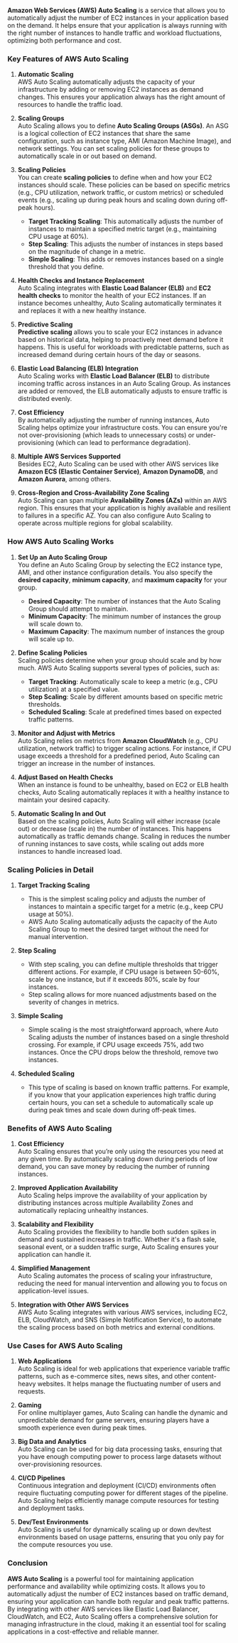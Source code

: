 **Amazon Web Services (AWS) Auto Scaling** is a service that allows you to automatically adjust the number of EC2 instances in your application based on the demand. It helps ensure that your application is always running with the right number of instances to handle traffic and workload fluctuations, optimizing both performance and cost.

### Key Features of AWS Auto Scaling

1. **Automatic Scaling**  
   AWS Auto Scaling automatically adjusts the capacity of your infrastructure by adding or removing EC2 instances as demand changes. This ensures your application always has the right amount of resources to handle the traffic load.

2. **Scaling Groups**  
   Auto Scaling allows you to define **Auto Scaling Groups (ASGs)**. An ASG is a logical collection of EC2 instances that share the same configuration, such as instance type, AMI (Amazon Machine Image), and network settings. You can set scaling policies for these groups to automatically scale in or out based on demand.

3. **Scaling Policies**  
   You can create **scaling policies** to define when and how your EC2 instances should scale. These policies can be based on specific metrics (e.g., CPU utilization, network traffic, or custom metrics) or scheduled events (e.g., scaling up during peak hours and scaling down during off-peak hours).

   - **Target Tracking Scaling**: This automatically adjusts the number of instances to maintain a specified metric target (e.g., maintaining CPU usage at 60%).
   - **Step Scaling**: This adjusts the number of instances in steps based on the magnitude of change in a metric.
   - **Simple Scaling**: This adds or removes instances based on a single threshold that you define.

4. **Health Checks and Instance Replacement**  
   Auto Scaling integrates with **Elastic Load Balancer (ELB)** and **EC2 health checks** to monitor the health of your EC2 instances. If an instance becomes unhealthy, Auto Scaling automatically terminates it and replaces it with a new healthy instance.

5. **Predictive Scaling**  
   **Predictive scaling** allows you to scale your EC2 instances in advance based on historical data, helping to proactively meet demand before it happens. This is useful for workloads with predictable patterns, such as increased demand during certain hours of the day or seasons.

6. **Elastic Load Balancing (ELB) Integration**  
   Auto Scaling works with **Elastic Load Balancer (ELB)** to distribute incoming traffic across instances in an Auto Scaling Group. As instances are added or removed, the ELB automatically adjusts to ensure traffic is distributed evenly.

7. **Cost Efficiency**  
   By automatically adjusting the number of running instances, Auto Scaling helps optimize your infrastructure costs. You can ensure you're not over-provisioning (which leads to unnecessary costs) or under-provisioning (which can lead to performance degradation).

8. **Multiple AWS Services Supported**  
   Besides EC2, Auto Scaling can be used with other AWS services like **Amazon ECS (Elastic Container Service)**, **Amazon DynamoDB**, and **Amazon Aurora**, among others.

9. **Cross-Region and Cross-Availability Zone Scaling**  
   Auto Scaling can span multiple **Availability Zones (AZs)** within an AWS region. This ensures that your application is highly available and resilient to failures in a specific AZ. You can also configure Auto Scaling to operate across multiple regions for global scalability.

### How AWS Auto Scaling Works

1. **Set Up an Auto Scaling Group**  
   You define an Auto Scaling Group by selecting the EC2 instance type, AMI, and other instance configuration details. You also specify the **desired capacity**, **minimum capacity**, and **maximum capacity** for your group.

   - **Desired Capacity**: The number of instances that the Auto Scaling Group should attempt to maintain.
   - **Minimum Capacity**: The minimum number of instances the group will scale down to.
   - **Maximum Capacity**: The maximum number of instances the group will scale up to.

2. **Define Scaling Policies**  
   Scaling policies determine when your group should scale and by how much. AWS Auto Scaling supports several types of policies, such as:
   - **Target Tracking**: Automatically scale to keep a metric (e.g., CPU utilization) at a specified value.
   - **Step Scaling**: Scale by different amounts based on specific metric thresholds.
   - **Scheduled Scaling**: Scale at predefined times based on expected traffic patterns.

3. **Monitor and Adjust with Metrics**  
   Auto Scaling relies on metrics from **Amazon CloudWatch** (e.g., CPU utilization, network traffic) to trigger scaling actions. For instance, if CPU usage exceeds a threshold for a predefined period, Auto Scaling can trigger an increase in the number of instances.

4. **Adjust Based on Health Checks**  
   When an instance is found to be unhealthy, based on EC2 or ELB health checks, Auto Scaling automatically replaces it with a healthy instance to maintain your desired capacity.

5. **Automatic Scaling In and Out**  
   Based on the scaling policies, Auto Scaling will either increase (scale out) or decrease (scale in) the number of instances. This happens automatically as traffic demands change. Scaling in reduces the number of running instances to save costs, while scaling out adds more instances to handle increased load.

### Scaling Policies in Detail

1. **Target Tracking Scaling**  
   - This is the simplest scaling policy and adjusts the number of instances to maintain a specific target for a metric (e.g., keep CPU usage at 50%).
   - AWS Auto Scaling automatically adjusts the capacity of the Auto Scaling Group to meet the desired target without the need for manual intervention.

2. **Step Scaling**  
   - With step scaling, you can define multiple thresholds that trigger different actions. For example, if CPU usage is between 50-60%, scale by one instance, but if it exceeds 80%, scale by four instances.
   - Step scaling allows for more nuanced adjustments based on the severity of changes in metrics.

3. **Simple Scaling**  
   - Simple scaling is the most straightforward approach, where Auto Scaling adjusts the number of instances based on a single threshold crossing. For example, if CPU usage exceeds 75%, add two instances. Once the CPU drops below the threshold, remove two instances.

4. **Scheduled Scaling**  
   - This type of scaling is based on known traffic patterns. For example, if you know that your application experiences high traffic during certain hours, you can set a schedule to automatically scale up during peak times and scale down during off-peak times.

### Benefits of AWS Auto Scaling

1. **Cost Efficiency**  
   Auto Scaling ensures that you’re only using the resources you need at any given time. By automatically scaling down during periods of low demand, you can save money by reducing the number of running instances.

2. **Improved Application Availability**  
   Auto Scaling helps improve the availability of your application by distributing instances across multiple Availability Zones and automatically replacing unhealthy instances.

3. **Scalability and Flexibility**  
   Auto Scaling provides the flexibility to handle both sudden spikes in demand and sustained increases in traffic. Whether it's a flash sale, seasonal event, or a sudden traffic surge, Auto Scaling ensures your application can handle it.

4. **Simplified Management**  
   Auto Scaling automates the process of scaling your infrastructure, reducing the need for manual intervention and allowing you to focus on application-level issues.

5. **Integration with Other AWS Services**  
   AWS Auto Scaling integrates with various AWS services, including EC2, ELB, CloudWatch, and SNS (Simple Notification Service), to automate the scaling process based on both metrics and external conditions.

### Use Cases for AWS Auto Scaling

1. **Web Applications**  
   Auto Scaling is ideal for web applications that experience variable traffic patterns, such as e-commerce sites, news sites, and other content-heavy websites. It helps manage the fluctuating number of users and requests.

2. **Gaming**  
   For online multiplayer games, Auto Scaling can handle the dynamic and unpredictable demand for game servers, ensuring players have a smooth experience even during peak times.

3. **Big Data and Analytics**  
   Auto Scaling can be used for big data processing tasks, ensuring that you have enough computing power to process large datasets without over-provisioning resources.

4. **CI/CD Pipelines**  
   Continuous integration and deployment (CI/CD) environments often require fluctuating computing power for different stages of the pipeline. Auto Scaling helps efficiently manage compute resources for testing and deployment tasks.

5. **Dev/Test Environments**  
   Auto Scaling is useful for dynamically scaling up or down dev/test environments based on usage patterns, ensuring that you only pay for the compute resources you use.

### Conclusion

**AWS Auto Scaling** is a powerful tool for maintaining application performance and availability while optimizing costs. It allows you to automatically adjust the number of EC2 instances based on traffic demand, ensuring your application can handle both regular and peak traffic patterns. By integrating with other AWS services like Elastic Load Balancer, CloudWatch, and EC2, Auto Scaling offers a comprehensive solution for managing infrastructure in the cloud, making it an essential tool for scaling applications in a cost-effective and reliable manner.

